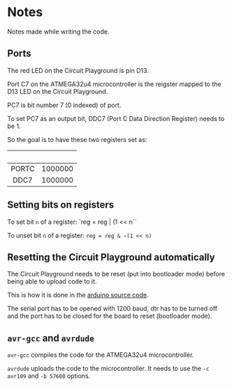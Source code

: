 # Notes

Notes made while writing the code.

## Ports

The red LED on the Circuit Playground is pin D13.

Port C7 on the ATMEGA32u4 microcontroller is the reigster mapped to the D13 LED on the Circuit Playground.

PC7 is bit number 7 (0 indexed) of port.

To set PC7 as an output bit, DDC7 (Port C Data Direction Register) needs to be 1.

So the goal is to have these two registers set as:

| &nbsp; | &nbsp; |
| :-: | :-: |
| PORTC | 1000000 |
| DDC7 | 1000000 |

## Setting bits on registers

To set bit `n` of a register:
`reg = reg | (1 << n``

To unset bit `n` of a register:
`reg = reg & ~(1 << n)`

## Resetting the Circuit Playground automatically

The Circuit Playground needs to be reset (put into bootloader mode) before being able to upload code to it.

This is how it is done in the [arduino source code](https://github.com/arduino/arduino-cli/blob/7415e269061ff4d90e6356f6c1156941122d58c3/arduino/serialutils/serialutils.go#L30-L56).

The serial port has to be opened with 1200 baud, dtr has to be turned off and the port has to be closed for the board to reset (bootloader mode).

## `avr-gcc` and `avrdude`

`avr-gcc` compiles the code for the ATMEGA32u4 microcontroller.

`avrdude` uploads the code to the microcontroller.
It needs to use the `-c avr109` and `-b 57600` options.
